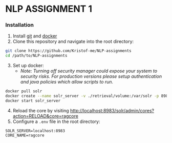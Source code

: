 # NLP ASSIGNMENT 1

### Installation
1. Install [git](https://git-scm.com/downloads) and [docker](https://docs.docker.com/engine/install/)
2. Clone this repository and navigate into the root directory:
```bash
git clone https://github.com/Kristof-me/NLP-assignments
cd /path/to/NLP-assignments
```
3. Set up docker:
    - *Note: Turning off security manager could expose your system to security risks. For production versions please setup authentication and java policies which allow scripts to run.*
```bash
docker pull solr
docker create --name solr_server -v ./retrieval/volume:/var/solr -p 8983:8983 -e SOLR_SECURITY_MANAGER_ENABLED=false solr 
docker start solr_server
```
4. Reload the core by visiting [http://localhost:8983/solr/admin/cores?action=RELOAD&core=ragcore](http://localhost:8983/solr/admin/cores?action=RELOAD&core=ragcore)
5. Configure a `.env` file in the root directory:
```env
SOLR_SERVER=localhost:8983
CORE_NAME=ragcore
```

<!--`docker exec -u root -t -i solr_server /bin/bash`, don't forget to update rhino-->
